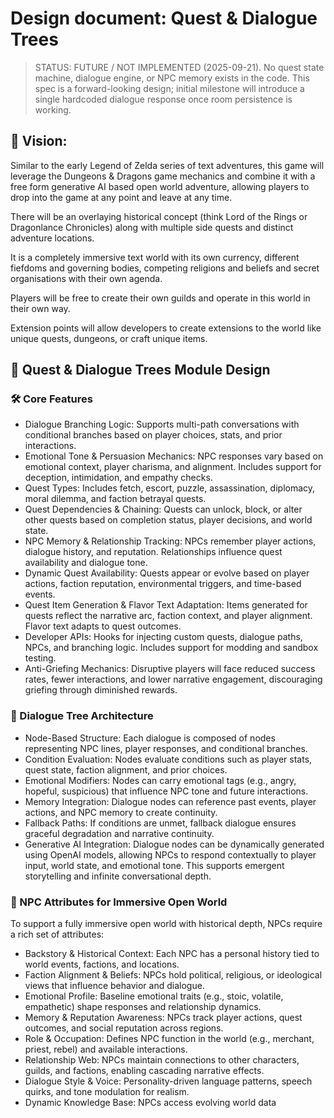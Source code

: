 # Design document: Quest & Dialogue Trees

> STATUS: FUTURE / NOT IMPLEMENTED (2025-09-21). No quest state machine, dialogue engine, or NPC memory exists in the code. This spec is a forward-looking design; initial milestone will introduce a single hardcoded dialogue response once room persistence is working.

## 🎯 Vision:

Similar to the early Legend of Zelda series of text adventures, this game will leverage the Dungeons & Dragons game mechanics and combine it with a free form generative AI based open world adventure, allowing players to drop into the game at any point and leave at any time.

There will be an overlaying historical concept (think Lord of the Rings or Dragonlance Chronicles) along with multiple side quests and distinct adventure locations.

It is a completely immersive text world with its own currency, different fiefdoms and governing bodies, competing religions and beliefs and secret organisations with their own agenda.

Players will be free to create their own guilds and operate in this world in their own way.

Extension points will allow developers to create extensions to the world like unique quests, dungeons, or craft unique items.

## 🧩 Quest & Dialogue Trees Module Design

### 🛠️ Core Features

- Dialogue Branching Logic: Supports multi-path conversations with conditional branches based on player choices, stats, and prior interactions.
- Emotional Tone & Persuasion Mechanics: NPC responses vary based on emotional context, player charisma, and alignment. Includes support for deception, intimidation, and empathy checks.
- Quest Types: Includes fetch, escort, puzzle, assassination, diplomacy, moral dilemma, and faction betrayal quests.
- Quest Dependencies & Chaining: Quests can unlock, block, or alter other quests based on completion status, player decisions, and world state.
- NPC Memory & Relationship Tracking: NPCs remember player actions, dialogue history, and reputation. Relationships influence quest availability and dialogue tone.
- Dynamic Quest Availability: Quests appear or evolve based on player actions, faction reputation, environmental triggers, and time-based events.
- Quest Item Generation & Flavor Text Adaptation: Items generated for quests reflect the narrative arc, faction context, and player alignment. Flavor text adapts to quest outcomes.
- Developer APIs: Hooks for injecting custom quests, dialogue paths, NPCs, and branching logic. Includes support for modding and sandbox testing.
- Anti-Griefing Mechanics: Disruptive players will face reduced success rates, fewer interactions, and lower narrative engagement, discouraging griefing through diminished rewards.

### 🧠 Dialogue Tree Architecture

- Node-Based Structure: Each dialogue is composed of nodes representing NPC lines, player responses, and conditional branches.
- Condition Evaluation: Nodes evaluate conditions such as player stats, quest state, faction alignment, and prior choices.
- Emotional Modifiers: Nodes can carry emotional tags (e.g., angry, hopeful, suspicious) that influence NPC tone and future interactions.
- Memory Integration: Dialogue nodes can reference past events, player actions, and NPC memory to create continuity.
- Fallback Paths: If conditions are unmet, fallback dialogue ensures graceful degradation and narrative continuity.
- Generative AI Integration: Dialogue nodes can be dynamically generated using OpenAI models, allowing NPCs to respond contextually to player input, world state, and emotional tone. This supports emergent storytelling and infinite conversational depth.

### 🧙 NPC Attributes for Immersive Open World

To support a fully immersive open world with historical depth, NPCs require a rich set of attributes:

- Backstory & Historical Context: Each NPC has a personal history tied to world events, factions, and locations.
- Faction Alignment & Beliefs: NPCs hold political, religious, or ideological views that influence behavior and dialogue.
- Emotional Profile: Baseline emotional traits (e.g., stoic, volatile, empathetic) shape responses and relationship dynamics.
- Memory & Reputation Awareness: NPCs track player actions, quest outcomes, and social reputation across regions.
- Role & Occupation: Defines NPC function in the world (e.g., merchant, priest, rebel) and available interactions.
- Relationship Web: NPCs maintain connections to other characters, guilds, and factions, enabling cascading narrative effects.
- Dialogue Style & Voice: Personality-driven language patterns, speech quirks, and tone modulation for realism.
- Dynamic Knowledge Base: NPCs access evolving world data
